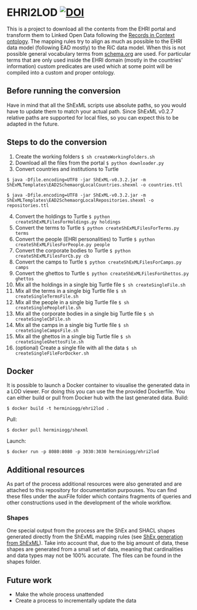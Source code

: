# EHRI2LOD [![DOI](https://zenodo.org/badge/DOI/10.5281/zenodo.8185859.svg)](https://doi.org/10.5281/zenodo.8185859)
This is a project to download all the contents from the EHRI portal and transform them to Linked Open Data following the [Records in Context ontology](https://www.ica.org/standards/RiC/RiC-O_v0-2.html). The mapping rules try to align as much as possible to the EHRI data model (following EAD mostly) to the RiC data model. When this is not possible general vocabulary terms from [schema.org](https://schema.org/) are used. For particular terms that are only used inside the EHRI domain (mostly in the countries' information) custom predicates are used which at some point will be compiled into a custom and proper ontology.

## Before running the conversion
Have in mind that all the ShExML scripts use absolute paths, so you would have to update them to match your actual path. Since ShExML v0.2.7 relative paths are supported for local files, so you can expect this to be adapted in the future.

## Steps to do the conversion
1. Create the working folders `$ sh createWorkingFolders.sh`
2. Download all the files from the portal `$ python downloader.py`
3. Convert countries and institutions to Turtle
```
$ java -Dfile.encoding=UTF8 -jar ShExML-v0.3.2.jar -m ShExMLTemplates\EAD2SchemaorgLocalCountries.shexml -o countries.ttl

$ java -Dfile.encoding=UTF8 -jar ShExML-v0.3.2.jar -m ShExMLTemplates\EAD2SchemaorgLocalRepositories.shexml -o repositories.ttl
```
4. Convert the holdings to Turtle `$ python createShExMLFilesForHoldings.py holdings`
5. Convert the terms to Turtle `$ python createShExMLFilesForTerms.py terms`
6. Convert the people (EHRI personalities) to Turtle `$ python createShExMLFilesForPeople.py people`
7. Convert the corporate bodies to Turtle `$ python createShExMLFilesForCb.py cb`
8. Convert the camps to Turtle `$ python createShExMLFilesForCamps.py camps`
9. Convert the ghettos to Turtle `$ python createShExMLFilesForGhettos.py ghettos`
10. Mix all the holdings in a single big Turtle file `$ sh createSingleFile.sh`
11. Mix all the terms in a single big Turtle file `$ sh createSingleTermsFile.sh`
12. Mix all the people in a single big Turtle file `$ sh createSinglePeopleFile.sh`
13. Mix all the corporate bodies in a single big Turtle file `$ sh createSingleCbFile.sh`
14. Mix all the camps in a single big Turtle file `$ sh createSingleCampsFile.sh`
15. Mix all the ghettos in a single big Turtle file `$ sh createSingleGhettosFile.sh`
16. (optional) Create a single file with all the data `$ sh createSingleFileForDocker.sh`

## Docker
It is possible to launch a Docker container to visualise the generated data in a LOD viewer. For doing this you can use the the provided Dockerfile. You can either build or pull from Docker hub with the last generated data.
Build:
```
$ docker build -t herminiogg/ehri2lod .
```
Pull:
```
$ docker pull herminiogg/shexml
```
Launch:
```
$ docker run -p 8080:8080 -p 3030:3030 herminiogg/ehri2lod
```
## Additional resources
As part of the process additional resources were also generated and are attached to this repository for documentation purpouses. You can find these files under the auxFile folder which contains fragments of queries and other constructions used in the development of the whole workflow.

### Shapes
One special output from the process are the ShEx and SHACL shapes generated directly from the ShExML mapping rules (see [ShEx generation from ShExML](http://shexml.herminiogarcia.com/validation/shex.html)). Take into account that, due to the big amount of data, these shapes are generated from a small set of data, meaning that cardinalities and data types may not be 100% accurate. The files can be found in the shapes folder.

## Future work
* Make the whole process unattended
* Create a process to incrementally update the data


